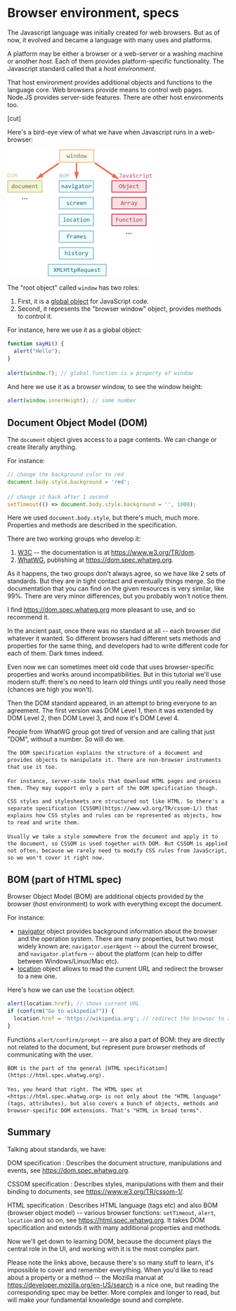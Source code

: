 # Browser environment, specs

The Javascript language was initially created for web browsers. But as of now, it evolved and became a language with many uses and platforms.

A platform may be either a browser or a web-server or a washing machine or another *host*. Each of them provides platform-specific functionality. The Javascript standard called that a *host environment*.

That host environment provides additional objects and functions to the language core. Web browsers provide means to control web pages. Node.JS provides server-side features. There are other host environments too.

[cut]

Here's a bird-eye view of what we have when Javascript runs in a web-browser:

![](windowObjects.png)

The "root object" called `window` has two roles:

1. First, it is a [global object](info:global-object) for JavaScript code.
2. Second, it represents the "browser window" object, provides methods to control it.

For instance, here we use it as a global object:

```js run
function sayHi() {
  alert("Hello");
}

alert(window.f); // global function is a property of window
```

And here we use it as a browser window, to see the window height:

```js run
alert(window.innerHeight); // some number
```

## Document Object Model (DOM)

The `document` object gives access to a page contents. We can change or create literally anything.

For instance:
```js run
// change the background color to red
document.body.style.background = 'red';

// change it back after 1 second
setTimeout(() => document.body.style.background = '', 1000);
```

Here we used `document.body.style`, but there's much, much more. Properties and methods are described in the specification.

There are two working groups who develop it:

1. [W3C](https://en.wikipedia.org/wiki/World_Wide_Web_Consortium) -- the documentation is at <https://www.w3.org/TR/dom>.
2. [WhatWG](https://en.wikipedia.org/wiki/WHATWG), publishing at <https://dom.spec.whatwg.org>.

As it happens, the two groups don't always agree, so we have like 2 sets of standards. But they are in tight contact and eventually things merge. So the documentation that you can find on the given resources is very similar, like 99%. There are very minor differences, but you probably won't notice them.

I find <https://dom.spec.whatwg.org> more pleasant to use, and so recommend it.

In the ancient past, once there was no standard at all -- each browser did whatever it wanted. So different browsers had different sets methods and properties for the same thing, and developers had to write different code for each of them. Dark times indeed.

Even now we can sometimes meet old code that uses browser-specific properties and works around incompatibilities. But in this tutorial we'll use modern stuff: there's no need to learn old things until you really need those (chances are high you won't).

Then the DOM standard appeared, in an attempt to bring everyone to an agreement. The first version was DOM Level 1, then it was extended by DOM Level 2, then DOM Level 3, and now it's DOM Level 4.

People from WhatWG group got tired of version and are calling that just "DOM", without a number. So will do we.

```smart header="DOM is not only for browsers"
The DOM specification explains the structure of a document and provides objects to manipulate it. There are non-browser instruments that use it too.

For instance, server-side tools that download HTML pages and process them. They may support only a part of the DOM specification though.
```

```smart header="CSSOM for styling"
CSS styles and stylesheets are structured not like HTML. So there's a separate specification [CSSOM](https://www.w3.org/TR/cssom-1/) that explains how CSS styles and rules can be represented as objects, how to read and write them.

Usually we take a style somewhere from the document and apply it to the document, so CSSOM is used together with DOM. But CSSOM is applied not often, because we rarely need to modify CSS rules from JavaScript, so we won't cover it right now.
```

## BOM (part of HTML spec)

Browser Object Model (BOM) are additional objects provided by the browser (host environment) to work with everything except the document.

For instance:

- [navigator](mdn:api/Window/navigator) object provides background information about the browser and the operation system. There are many properties, but two most widely known are: `navigator.userAgent` -- about the current browser, and `navigator.platform` -- about the platform (can help to differ between Windows/Linux/Mac etc).
- [location](mdn:api/Window/location) object allows to read the current URL and redirect the browser to a new one.

Here's how we can use the `location` object:

```js run
alert(location.href); // shows current URL
if (confirm("Go to wikipedia?")) {
  location.href = 'https://wikipedia.org'; // redirect the browser to another URL
}
```

Functions `alert/confirm/prompt` -- are also a part of BOM: they are directly not related to the document, but represent pure browser methods of communicating with the user.


```smart header="HTML specification"
BOM is the part of the general [HTML specification](https://html.spec.whatwg.org).

Yes, you heard that right. The HTML spec at <https://html.spec.whatwg.org> is not only about the "HTML language" (tags, attributes), but also covers a bunch of objects, methods and browser-specific DOM extensions. That's "HTML in broad terms".
```

## Summary

Talking about standards, we have:

DOM specification
: Describes the document structure, manipulations and events, see <https://dom.spec.whatwg.org>.

CSSOM specification
: Describes styles, manipulations with them and their binding to documents, see <https://www.w3.org/TR/cssom-1/>.

HTML specification
: Describes HTML language (tags etc) and also BOM (browser object model) -- various browser functions: `setTimeout`, `alert`, `location` and so on, see <https://html.spec.whatwg.org>. It takes DOM specification and extends it with many additional properties and methods.

Now we'll get down to learning DOM, because the document plays the central role in the UI, and working with it is the most complex part.

Please note the links above, because there's so many stuff to learn, it's impossible to cover and remember everything. When you'd like to read about a property or a method -- the Mozilla manual at <https://developer.mozilla.org/en-US/search> is a nice one, but reading the corresponding spec may be better. More complex and longer to read, but will make your fundamental knowledge sound and complete.
